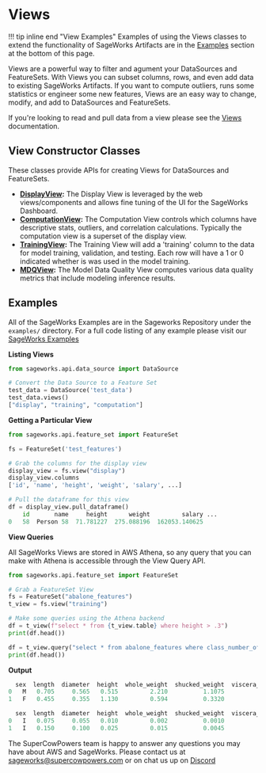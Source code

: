 # Views
!!! tip inline end "View Examples"
    Examples of using the Views classes to extend the functionality of SageWorks Artifacts are in the [Examples](#examples) section at the bottom of this page. 
    
Views are a powerful way to filter and agument your DataSources and FeatureSets. With Views you can subset columns, rows, and even add data to existing SageWorks Artifacts. If you want to compute outliers, runs some statistics or engineer some new features, Views are an easy way to change, modify, and add to DataSources and FeatureSets.

If you're looking to read and pull data from a view please see the [Views](../../api_classes/views.md) documentation.

    
## View Constructor Classes

These classes provide APIs for creating Views for DataSources and FeatureSets.

- **[DisplayView](display_view.md):** The Display View is leveraged by the web views/components and allows fine tuning of the UI for the SageWorks Dashboard.
- **[ComputationView](computation_view.md):** The Computation View controls which columns have descriptive stats, outliers, and correlation calculations. Typically the computation view is a superset of the display view.
- **[TrainingView](training_view.md):** The Training View will add a 'training' column to the data for model training, validation, and testing. Each row will have a 1 or 0 indicated whether is was used in the model training.
- **[MDQView](mdq_view.md):** The Model Data Quality View computes various data quality metrics that include modeling inference results.

## Examples
All of the SageWorks Examples are in the Sageworks Repository under the `examples/` directory. For a full code listing of any example please visit our [SageWorks Examples](https://github.com/SuperCowPowers/sageworks/blob/main/examples)

**Listing Views**

```py title="views.py"
from sageworks.api.data_source import DataSource

# Convert the Data Source to a Feature Set
test_data = DataSource('test_data')
test_data.views()
["display", "training", "computation"]
```

**Getting a Particular View**

```py title="views.py"
from sageworks.api.feature_set import FeatureSet

fs = FeatureSet('test_features')

# Grab the columns for the display view
display_view = fs.view("display")
display_view.columns
['id', 'name', 'height', 'weight', 'salary', ...]

# Pull the dataframe for this view
df = display_view.pull_dataframe()
	id       name     height      weight         salary	...
0   58  Person 58  71.781227  275.088196  162053.140625  
```

**View Queries**

All SageWorks Views are stored in AWS Athena, so any query that you can make with Athena is accessible through the View Query API.

```py title="view_query.py"
from sageworks.api.feature_set import FeatureSet

# Grab a FeatureSet View
fs = FeatureSet("abalone_features")
t_view = fs.view("training")

# Make some queries using the Athena backend
df = t_view(f"select * from {t_view.table} where height > .3")
print(df.head())

df = t_view.query("select * from abalone_features where class_number_of_rings < 3")
print(df.head())
```

**Output**

```python
  sex  length  diameter  height  whole_weight  shucked_weight  viscera_weight  shell_weight  class_number_of_rings
0   M   0.705     0.565   0.515         2.210          1.1075          0.4865        0.5120                     10
1   F   0.455     0.355   1.130         0.594          0.3320          0.1160        0.1335                      8

  sex  length  diameter  height  whole_weight  shucked_weight  viscera_weight  shell_weight  class_number_of_rings
0   I   0.075     0.055   0.010         0.002          0.0010          0.0005        0.0015                      1
1   I   0.150     0.100   0.025         0.015          0.0045          0.0040         0.0050                      2
```

The SuperCowPowers team is happy to answer any questions you may have about AWS and SageWorks. Please contact us at [sageworks@supercowpowers.com](mailto:sageworks@supercowpowers.com) or on chat us up on [Discord](https://discord.gg/WHAJuz8sw8) 
